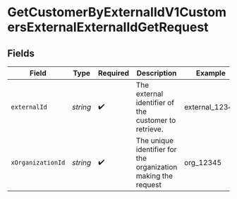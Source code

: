 # GetCustomerByExternalIdV1CustomersExternalExternalIdGetRequest


## Fields

| Field                                                         | Type                                                          | Required                                                      | Description                                                   | Example                                                       |
| ------------------------------------------------------------- | ------------------------------------------------------------- | ------------------------------------------------------------- | ------------------------------------------------------------- | ------------------------------------------------------------- |
| `externalId`                                                  | *string*                                                      | :heavy_check_mark:                                            | The external identifier of the customer to retrieve.          | external_12345                                                |
| `xOrganizationId`                                             | *string*                                                      | :heavy_check_mark:                                            | The unique identifier for the organization making the request | org_12345                                                     |